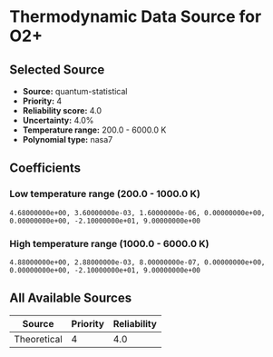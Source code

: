 # Thermodynamic Data Source for O2+

## Selected Source
- **Source:** quantum-statistical
- **Priority:** 4
- **Reliability score:** 4.0
- **Uncertainty:** 4.0%
- **Temperature range:** 200.0 - 6000.0 K
- **Polynomial type:** nasa7

## Coefficients
### Low temperature range (200.0 - 1000.0 K)
```
4.68000000e+00, 3.60000000e-03, 1.60000000e-06, 0.00000000e+00, 0.00000000e+00, -2.10000000e+01, 9.00000000e+00
```

### High temperature range (1000.0 - 6000.0 K)
```
4.88000000e+00, 2.88000000e-03, 8.00000000e-07, 0.00000000e+00, 0.00000000e+00, -2.10000000e+01, 9.00000000e+00
```

## All Available Sources
| Source | Priority | Reliability |
|--------|----------|-------------|
| Theoretical | 4 | 4.0 |

